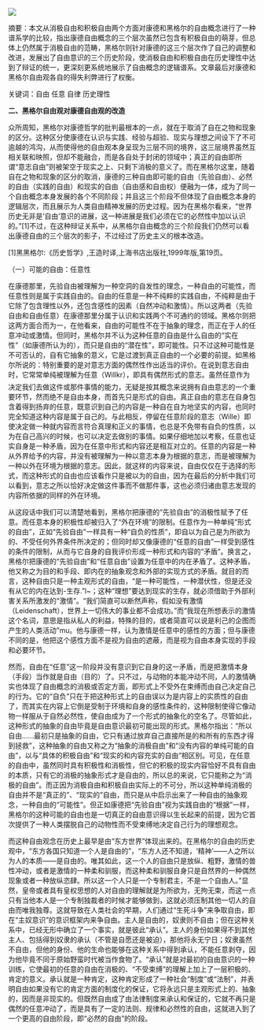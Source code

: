 ![](https://mmbiz.qpic.cn/mmbiz_png/g85DVBo4nyuIBhnP9QSUNTwb5pASYgeDVCIqCoZbqU8zL3yjHEJLG9byZmWhH1h4cqxFtHu8okR6Mp2yysP6Eg/640?wx_fmt=png)

摘要：本文从消极自由和积极自由两个方面对康德和黑格尔的自由概念进行了一种谱系学的比较，指出康德自由概念的三个层次虽然已包含有积极自由的萌芽，但总体上仍然属于消极自由的范畴，黑格尔则针对康德的这三个层次作了自己的调整和改进，发展出了自由意识的三个历史阶段，使消极自由和积极自由在历史理性中达到了辩证的统一，更深刻更系统地展示了自由概念的逻辑谱系。文章最后对康德和黑格尔自由观各自的得失利弊进行了权衡。

关键词：自由 任意 自律 历史理性

**二、黑格尔自由观对康德自由观的改造**

众所周知，黑格尔对康德哲学的批判最根本的一点，就在于取消了自在之物和现象的区分。这种区分使康德在认识与实践、经验与超验、现实与理想之间设下了不可逾越的鸿沟，从而使得他的自由观本身呈现为三层不同的境界，这三层境界虽然互相关联和映照，但却不能融合，而是各自处于封闭的领域中；真正的自由即所谓“意志自由”则被架空于现实之上、只剩下消极的意义了。而在黑格尔这里，随着自在之物和现象的区分的取消，康德的三种自由即可能的自由（先验自由）、必然的自由（实践的自由）和现实的自由（自由感和自由权）便融为一体，成为了同一个自由概念本身发展的各个不同阶段；并且这三个阶段不但体现了自由概念本身的逻辑层次，而且展示为人类自由精神发展的历史过程。因为在黑格尔看来，“世界历史无非是‘自由’意识的进展，这一种进展是我们必须在它的必然性中加以认识的。”\[1\]不过，在这种辩证关系中，从黑格尔自由概念的三个阶段我们仍然可以看出康德自由的三个层次的影子，不过经过了历史主义的根本改造。

\[1\]黑黑格尔:《历史哲学》,王造时译,上海书店出版社,1999年版,第19页。

（一）可能的自由：任意性

在康德那里，先验自由被理解为一种空洞的自发性的理念，一种自由的可能性，而任意性则是属于实践自由的。自由的任意是一种不纯粹的实践自由，不纯粹是由于它除了包含理性以外，还包含感性的因素（自然冲动和激情）。所以这两者（先验自由和自由任意）在康德那里分属于认识和实践两个不可通约的领域。黑格尔则把这两方面合而为一，在他看来，自由的可能性不在于抽象的理念，而正在于人的任意冲动或激情。但同时，黑格尔并不认为这种任意的自由是什么自由的“实在性”（如康德所认为的），而只是自由的“潜在性”，即可能性。只不过这种可能性是不可否认的，自有它抽象的意义，它是过渡到真正自由的一个必要的前提。如黑格尔所说的：特别重要的是对意志方面的偶然性作出适当的评价。在说到意志自由时，它常常单纯被理解为任意（Willkr），即具有偶然形式的意志。虽然任意作为决定我们去做这件或那件事情的能力，无疑是按其概念来说拥有自由意志的一个重要环节，然而绝不是自由本身，而首先只是形式的自由。真正自由的意志在自身包含着得到扬弃的任意，既意识到自己的内容是一种自在自为地坚实的内容，也同时完全知道这种内容是属于自己的。与此相反，停留在任意阶段的意志（Wille）即使决定做一种就内容而言符合真理和正义的事情，也总是不免带有自负的性质，以为在自己高兴的时候，也可以决定去做别的事情。如果仔细地加以考察，任意也证实自身是一种矛盾，因为在任意中形式和内容还是相互对立的。任意的内容是一种从外界给予的内容，并没有被理解为一种以意志本身为根据的意志，而是被理解为一种以外在环境为根据的意志。因此，就这样的内容来说，自由仅仅在于选择的形式，而这种形式的自由也应该看作只是被以为的自由，因为在最后的分析中我们可以看到，意志之所以恰好决定做这件事而不做那件事，这也必须归诸由意志发现的内容所依据的同样的外在环境。

从这段话中我们可以清楚地看到，黑格尔把康德的“先验自由”的消极性赋予了任意。而任意本身的积极性却被归入了“外在环境”的限制。任意作为一种单纯“形式的自由”，正如“先验自由”一样具有一种“自负的性质”，即自以为自己是为所欲为的、不受任何外界条件所决定的；但同时却又像康德的“任意的自由”一样受到感性的条件的限制，从而与它自身的自我评价形成一种形式和内容的“矛盾”。换言之，黑格尔把康德的“先验自由”和“任意自由”设置为任意中的内在矛盾了。这种矛盾，他又称之为目的和手段、即内在的抽象观念和外部的实现方式的矛盾。就目的而言，这种自由只是一种主观形式的自由，“是一种可能性，一种潜伏性，但是还没有从它的内在达到-生存.”l~；这种“理想”要达到现实的生存，就必须借助于外部利害关系所激发的“激情”。“我们简直可以断然声称，假如没有激情（Leidenschaft），世界上一切伟大的事业都不会成功。”而“我现在所想表示的激情这个名词，意思是指从私人的利益，特殊的目的，或者简直可以说是利己的企图而产生的人类活动”mu。他与康德一样，认为激情是任意中的感性的方面；但与康德不同的是，他把这个感性方面不是视为自由的遮蔽，而是视为自由本身实现的手段和必要环节。

然而，自由在“任意”这一阶段并没有意识到它自身的这一矛盾，而是把激情本身（手段）当作就是自由（目的）了。只不过，与动物的本能冲动不同，人的激情确实也体现了自由概念的消极或否定方面，即形式上不受外在束缚而由自己决定自己的行为。它的“自负”只在于把这种形式上的自由误以为是内容上的实质性的自由了，而其实在内容上它倒是受制于环境和自身的感性条件的，这种限制使得它像动物一样服从于自然必然性，使自由成为了一个形式的抽象化的空名了。尽管如此，这种形式的抽象的自由毕竟是自由意识最初可能出现的形式。黑格尔指出：“所以自由......最初只是抽象的自由，它只有通过放弃自己直接所是的和所有的东西才得到拯救”，这种抽象的自由又称之为“抽象的消极自由”和“没有内容的单纯可能的自由”，以与“具体的积极自由”和“现实的和内容充实的自由”相区别。可见，在任意的自由中，虽然同时具有积极性和消极性，但它的积极的现实内容恰好不具有自由的本质，只有它的消极的抽象形式才是自由的，所以总的来说，它只能称之为“消极的自由”。而正因为消极自由和积极自由实际上的不可分，所以这种单纯消极的自由并不是“真正的”、“现实的”自由，而只是从中启示出来了一种自由的抽象观念，一种自由的“可能性”。但正如康德把“先验自由”视为实践自由的“根据”一样，黑格尔的这种可能的自由也是一切真正的自由意识得以生长起来的前提，因为它首次提供了一种人类摆脱自己的动物性而不受束缚地决定自己行为的理想观念。

而这种自由观念在历史上最早是由“东方世界”体现出来的。在黑格尔的自由的历史观中，“东方各国只知道一个人是自由的”，“东方人还不知道，‘精神’——人之所以为人的本质——是自由的。唯其如此，这一个人的自由只是放纵、粗野，激情的兽性冲动，或者是激情的一种柔和驯服，而这种柔和驯服自身只是自然界的一种偶然现象或者一种放纵恣肆。所以这一个人只是一个专制君主，不是一个自由人。”显然，皇帝或者具有皇权思想的人对自由的理解就是为所欲为，无拘无束，而这一点只有当他本人是一个专制独裁者的时候才能够做到，这就必须压制其他一切人的自由而唯我独尊。这就导致在人类社会的早期，人们通过“生死斗争”来争取自由，即在“主奴意识”的意识框架内来争自由。主人是自由的，奴隶则不自由；但在这种关系中，已经无形中确立了一个事实，就是彼此“承认”。主人的身份如果得不到其他主人、包括得到奴隶的承认（不管是自愿还是被迫），那他将永无宁日；奴隶虽然不自由，但他的身份、他的生命也能够在这种关系中得到承认，不能任意剥夺，因为他毕竟不同于原始野蛮时代被当作食物了。“承认”就是对最初的自由意识的一种训练，它使最初的任意的自由在消极的、“不受束缚”的理解上加上了一层积极的、肯定的意义。承认就是一种肯定，这种肯定形成了一种社会“制度”或“法制”，并表明自由如果没有它的肯定方面的制度化的保证，它将永远只是主观形式上的、抽象的，因而是非现实的。但既然自由成了由法律制度来承认和保证的，它就不再只是偶然的任意冲动了，而是具有了一定的法则、规律和必然性的自由，这就进入到了一个更高的自由阶段，即“必然的自由”的阶段。